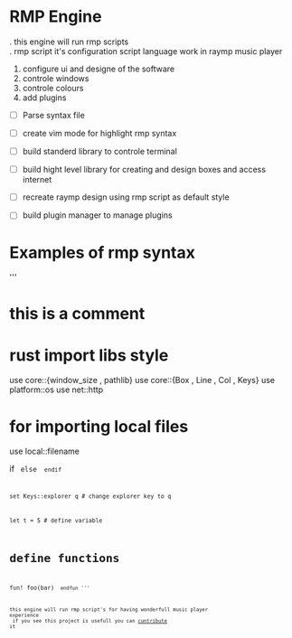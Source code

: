 # RMP Engine

. this engine will run rmp scripts <br>
. rmp script it's configuration script language work in raymp music player <br>
1. configure ui and designe of the software 
2. controle windows 
3. controle colours
4. add plugins 

- [ ] Parse syntax file
- [ ] create vim mode for highlight rmp syntax
- [ ] build standerd library to controle terminal 
- [ ] build hight level library for creating and design boxes and access internet
- [ ] recreate raymp design using rmp script as default style 
- [ ] build plugin manager to manage plugins 


# Examples of rmp syntax 
'''
# this is a comment

# rust import libs style
use core::{window_size , pathlib}
use core::{Box , Line , Col , Keys}
use platform::os
use net::http

# for importing local files 
use local::filename

if <condition>
    <code>
else
    <code>
endif

set Keys::explorer  q # change explorer key to q

let t = 5 # define variable

# define functions
fun! foo(bar)
    <code>
endfun
'''

this engine will run rmp script's for having wonderfull music player experience<br>
if you see this project is usefull you can [cuntribute](https://github.com/abdorayden/raymp/blob/master/CONTRIBUTIONS.md) it
